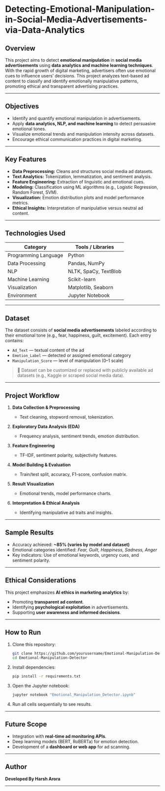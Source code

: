 # Detecting-Emotional-Manipulation-in-Social-Media-Advertisements-via-Data-Analytics

## Overview

This project aims to detect **emotional manipulation** in **social media advertisements** using **data analytics and machine learning techniques**. With the rapid growth of digital marketing, advertisers often use emotional cues to influence users’ decisions. This project analyzes text-based ad content to classify and identify emotionally manipulative patterns, promoting ethical and transparent advertising practices.

---

## Objectives

* Identify and quantify emotional manipulation in advertisements.
* Apply **data analytics, NLP, and machine learning** to detect persuasive emotional tones.
* Visualize emotional trends and manipulation intensity across datasets.
* Encourage ethical communication practices in digital marketing.

---

## Key Features

* **Data Preprocessing:** Cleans and structures social media ad datasets.
* **Text Analytics:** Tokenization, lemmatization, and sentiment analysis.
* **Feature Engineering:** Extraction of linguistic and emotional cues.
* **Modeling:** Classification using ML algorithms (e.g., Logistic Regression, Random Forest, SVM).
* **Visualization:** Emotion distribution plots and model performance metrics.
* **Ethical Insights:** Interpretation of manipulative versus neutral ad content.

---

## Technologies Used

| Category             | Tools / Libraries     |
| -------------------- | --------------------- |
| Programming Language | Python                |
| Data Processing      | Pandas, NumPy         |
| NLP                  | NLTK, SpaCy, TextBlob |
| Machine Learning     | Scikit-learn          |
| Visualization        | Matplotlib, Seaborn   |
| Environment          | Jupyter Notebook      |

---

## Dataset

The dataset consists of **social media advertisements** labeled according to their emotional tone (e.g., fear, happiness, guilt, excitement).
Each entry contains:

* `Ad_Text` — textual content of the ad
* `Emotion_Label` — detected or assigned emotional category
* `Manipulation_Score` — level of manipulation (0–1 scale)

> 🔹 Dataset can be customized or replaced with publicly available ad datasets (e.g., Kaggle or scraped social media data).

---

## Project Workflow

1. **Data Collection & Preprocessing**

   * Text cleaning, stopword removal, tokenization.
2. **Exploratory Data Analysis (EDA)**

   * Frequency analysis, sentiment trends, emotion distribution.
3. **Feature Engineering**

   * TF-IDF, sentiment polarity, subjectivity features.
4. **Model Building & Evaluation**

   * Train/test split, accuracy, F1-score, confusion matrix.
5. **Result Visualization**

   * Emotional trends, model performance charts.
6. **Interpretation & Ethical Analysis**

   * Identifying manipulative ad traits and insights.

---

## Sample Results

* Accuracy achieved: **~85% (varies by model and dataset)**
* Emotional categories identified: *Fear, Guilt, Happiness, Sadness, Anger*
* Key indicators: Use of emotional keywords, urgency cues, and sentiment polarity.

---

## Ethical Considerations

This project emphasizes **AI ethics in marketing analytics** by:

* Promoting **transparent ad content**.
* Identifying **psychological exploitation** in advertisements.
* Supporting **user awareness and informed decisions**.

---

## How to Run

1. Clone this repository:

   ```bash
   git clone https://github.com/yourusername/Emotional-Manipulation-Detector.git
   cd Emotional-Manipulation-Detector
   ```
2. Install dependencies:

   ```bash
   pip install -r requirements.txt
   ```
3. Open the Jupyter notebook:

   ```bash
   jupyter notebook "Emotional_Manipulation_Detector.ipynb"
   ```
4. Run all cells sequentially to see results.

---

## Future Scope

* Integration with **real-time ad monitoring APIs**.
* Deep learning models (BERT, RoBERTa) for emotion detection.
* Development of a **dashboard or web app** for ad scanning.

---

## Author

**Developed By Harsh Arora**

---
